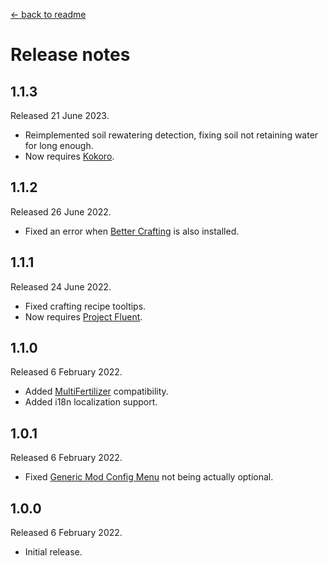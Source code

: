 [← back to readme](README.md)

# Release notes

## 1.1.3
Released 21 June 2023.

* Reimplemented soil rewatering detection, fixing soil not retaining water for long enough.
* Now requires [Kokoro](https://www.nexusmods.com/stardewvalley/mods/15682).

## 1.1.2
Released 26 June 2022.

* Fixed an error when [Better Crafting](https://www.nexusmods.com/stardewvalley/mods/11115) is also installed.

## 1.1.1
Released 24 June 2022.

* Fixed crafting recipe tooltips.
* Now requires [Project Fluent](https://www.nexusmods.com/stardewvalley/mods/12638).

## 1.1.0
Released 6 February 2022.

* Added [MultiFertilizer](https://www.nexusmods.com/stardewvalley/mods/7436) compatibility.
* Added i18n localization support.

## 1.0.1
Released 6 February 2022.

* Fixed [Generic Mod Config Menu](https://www.nexusmods.com/stardewvalley/mods/5098) not being actually optional.

## 1.0.0
Released 6 February 2022.

* Initial release.